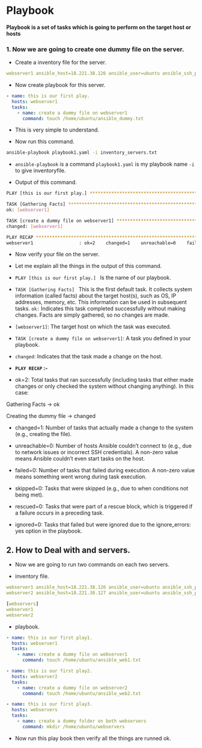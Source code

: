 # Playbook

**Playbook is a set of tasks which is going to perform on the target host or hosts**

### 1. Now we are going to create one dummy file on the server.

- Create a inventory file for the server.

```yaml
webserver1 ansible_host=18.221.38.126 ansible_user=ubuntu ansible_ssh_private_key_file=/home/goldy/Downloads/goldy.pem
```

- Now create playbook for this server.

```yaml
- name: this is our first play.
  hosts: webserver1
  tasks:
    - name: create a dummy file on webserver1
      command: touch /home/ubuntu/ansible_dummy.txt
```

- This is very simple to understand.

- Now run this command.

```bash
ansible-playbook playbook1.yaml -i inventory_servers.txt
```

- `ansible-playbook` is a command `playbook1.yaml` is my playbook name `-i` to give inventoryfile.

- Output of this command.

```bash
PLAY [this is our first play.] ***************************************************************************************************************************************************************

TASK [Gathering Facts] ***********************************************************************************************************************************************************************
ok: [webserver1]

TASK [create a dummy file on webserver1] *****************************************************************************************************************************************************
changed: [webserver1]

PLAY RECAP ***********************************************************************************************************************************************************************************
webserver1                 : ok=2    changed=1    unreachable=0    failed=0    skipped=0    rescued=0    ignored=0   
```

- Now verify your file on the server.

- Let me explain all the things in the output of this command.

- `PLAY [this is our first play.] ` Is the name of our playbook.

- `TASK [Gathering Facts] ` This is the first default task. It collects system information (called facts) about the target host(s), such as OS, IP addresses, memory, etc. This information can be used in subsequent tasks. `ok:` Indicates this task completed successfully without making changes. Facts are simply gathered, so no changes are made.

- `[webserver1]`: The target host on which the task was executed.

- `TASK [create a dummy file on webserver1]`: A task you defined in your playbook.

- `changed`: Indicates that the task made a change on the host.

- **`PLAY RECAP` :-**

- ok=2: Total tasks that ran successfully (including tasks that either made changes or only checked the system without changing anything). In this case:

Gathering Facts → ok

Creating the dummy file → changed

- changed=1: Number of tasks that actually made a change to the system (e.g., creating the file).

- unreachable=0: Number of hosts Ansible couldn’t connect to (e.g., due to network issues or incorrect SSH credentials). A non-zero value means Ansible couldn’t even start tasks on the host.

- failed=0: Number of tasks that failed during execution. A non-zero value means something went wrong during task execution.

- skipped=0: Tasks that were skipped (e.g., due to when conditions not being met).

- rescued=0: Tasks that were part of a rescue block, which is triggered if a failure occurs in a preceding task.

- ignored=0: Tasks that failed but were ignored due to the ignore_errors: yes option in the playbook.

## 2. How to Deal with and servers.

- Now we are going to run two commands on each two servers.

- inventory file.

```yaml
webserver1 ansible_host=18.221.38.126 ansible_user=ubuntu ansible_ssh_private_key_file=/home/goldy/Downloads/goldy.pem
webserver2 ansible_host=18.221.38.127 ansible_user=ubuntu ansible_ssh_private_key_file=/home/goldy/Downloads/goldy.pem

[webservers]
webserver1
webserver2
```

- playbook.

```yaml
- name: this is our first play1.
  hosts: webserver1
  tasks:
    - name: create a dummy file on webserver1
      command: touch /home/ubuntu/ansible_web1.txt

- name: this is our first play2.
  hosts: webserver2
  tasks:
    - name: create a dummy file on webserver2
      command: touch /home/ubuntu/ansible_web2.txt

- name: this is our first play3.
  hosts: webservers
  tasks:
    - name: create a dummy folder on both webservers
      command: mkdir /home/ubuntu/webservers
```

- Now run this play book then verify all the things are runned ok.